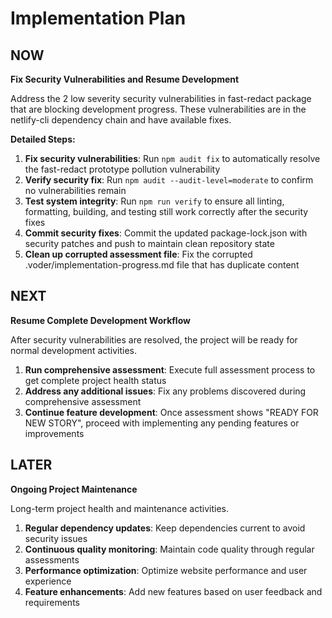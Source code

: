 # Implementation Plan

## NOW

**Fix Security Vulnerabilities and Resume Development**

Address the 2 low severity security vulnerabilities in fast-redact package that are blocking development progress. These vulnerabilities are in the netlify-cli dependency chain and have available fixes.

**Detailed Steps:**

1. **Fix security vulnerabilities**: Run `npm audit fix` to automatically resolve the fast-redact prototype pollution vulnerability
2. **Verify security fix**: Run `npm audit --audit-level=moderate` to confirm no vulnerabilities remain
3. **Test system integrity**: Run `npm run verify` to ensure all linting, formatting, building, and testing still work correctly after the security fixes
4. **Commit security fixes**: Commit the updated package-lock.json with security patches and push to maintain clean repository state
5. **Clean up corrupted assessment file**: Fix the corrupted .voder/implementation-progress.md file that has duplicate content

## NEXT

**Resume Complete Development Workflow**

After security vulnerabilities are resolved, the project will be ready for normal development activities.

1. **Run comprehensive assessment**: Execute full assessment process to get complete project health status
2. **Address any additional issues**: Fix any problems discovered during comprehensive assessment
3. **Continue feature development**: Once assessment shows "READY FOR NEW STORY", proceed with implementing any pending features or improvements

## LATER

**Ongoing Project Maintenance**

Long-term project health and maintenance activities.

1. **Regular dependency updates**: Keep dependencies current to avoid security issues
2. **Continuous quality monitoring**: Maintain code quality through regular assessments
3. **Performance optimization**: Optimize website performance and user experience
4. **Feature enhancements**: Add new features based on user feedback and requirements
